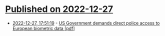 # [Published on 2022-12-27](index.md)

* [2022-12-27, 17:51:19](https://news.ycombinator.com/item?id=34151382) - [US Government demands direct police access to European biometric data [pdf]](https://digit.so36.net/Data/20221227_HIP_EBSP_IBIS.pdf)
